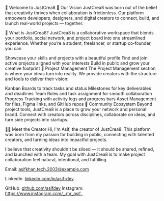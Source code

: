 🚀 Welcome to JustCrea8
🌟 Our Vision
JustCrea8 was born out of the belief that creativity thrives when collaboration is frictionless. Our platform empowers developers, designers, and digital creators to connect, build, and launch real-world projects — together.

🔧 What is JustCrea8?
JustCrea8 is a collaborative workspace that blends your portfolio, social network, and project board into one streamlined experience. Whether you’re a student, freelancer, or startup co-founder, you can:

Showcase your skills and projects with a beautiful profile
Find and join active projects aligned with your interests
Build in public and grow your creative footprint
📁 Project Management
The Project Management section is where your ideas turn into reality. We provide creators with the structure and tools to deliver their vision:

Kanban Boards to track tasks and status
Milestones for key deliverables and deadlines
Team Roles and task assignment for smooth collaboration
Progress Tracking with activity logs and progress bars
Asset Management for files, Figma links, and GitHub repos
🤝 Community Ecosystem
Beyond project tools, JustCrea8 is a place to grow your network and personal brand. Connect with creators across disciplines, collaborate on ideas, and turn side projects into startups.

🧑‍💻 Meet the Creator
Hi, I'm Asif, the creator of JustCrea8. This platform was born from my passion for building in public, connecting with talented creators, and turning ideas into impactful projects.

I believe that creativity shouldn't be siloed — it should be shared, refined, and launched with a team. My goal with JustCrea8 is to make project collaboration feel natural, intentional, and fulfilling.

Email: asifkhan.tech.2003@example.com

LinkedIn: [linkedin.com/in/asif-dev](https://www.linkedin.com/in/asif-khan003)

GitHub: [github.com/asifdev](https://github.com/Mr-Asif003)
Instagram: https://www.instagram.com/_.mr_asif_
